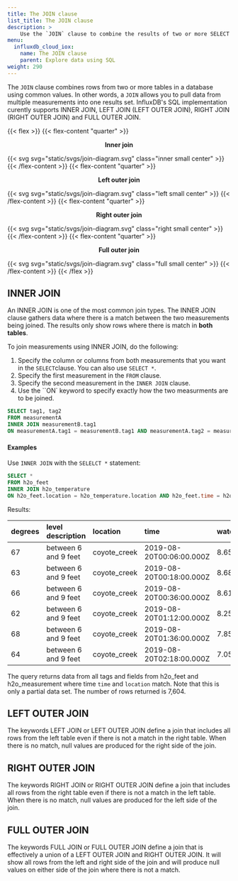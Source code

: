 ```yaml
---
title: The JOIN clause
list_title: The JOIN clause
description: > 
    Use the `JOIN` clause to combine the results of two or more SELECT statements without returing any duplicate rows.
menu:
  influxdb_cloud_iox:
    name: The JOIN clause
    parent: Explore data using SQL
weight: 290
---
```


The `JOIN` clause combines rows from two or more tables in a database using common values. In other words, a `JOIN` allows you to pull data from multiple measurements into one results set.  InfluxDB's SQL implementation curently supports INNER JOIN, LEFT JOIN (LEFT OUTER JOIN), RIGHT JOIN (RIGHT OUTER JOIN) and FULL OUTER JOIN.

{{< flex >}}
{{< flex-content "quarter" >}}
  <p style="text-align:center"><strong>Inner join</strong></p>
  {{< svg svg="static/svgs/join-diagram.svg" class="inner small center" >}}
{{< /flex-content >}}
{{< flex-content "quarter" >}}
  <p style="text-align:center"><strong>Left outer join</strong></p>
  {{< svg svg="static/svgs/join-diagram.svg" class="left small center" >}}
{{< /flex-content >}}
{{< flex-content "quarter" >}}
  <p style="text-align:center"><strong>Right outer join</strong></p>
  {{< svg svg="static/svgs/join-diagram.svg" class="right small center" >}}
{{< /flex-content >}}
{{< flex-content "quarter" >}}
  <p style="text-align:center"><strong>Full outer join</strong></p>
  {{< svg svg="static/svgs/join-diagram.svg" class="full small center" >}}
{{< /flex-content >}}
{{< /flex >}}

## INNER JOIN

An INNER JOIN is one of the most common join types.  The INNER JOIN clause gathers data where there is a match between the two measurements being joined. The results only show rows where there is match in **both tables**.

To join measurements using INNER JOIN, do the following:

1. Specify the column or columns from both measurements that you want in the `SELECT`clause.  You can also use `SELECT *`.
2. Specify the first measurement in the `FROM` clause.
3. Specify the second measurement in the `INNER JOIN` clause.
4. Use the ``ON` keyword to specify exactly how the two measurments are to be joined.  

```sql
SELECT tag1, tag2
FROM measurementA
INNER JOIN measurementB.tag1
ON measurementA.tag1 = measurementB.tag1 AND measurementA.tag2 = measurementB.tag2
```

#### Examples

Use `INNER JOIN` with the `SELELCT *` statement:

```sql
SELECT *
FROM h2o_feet
INNER JOIN h2o_temperature
ON h2o_feet.location = h2o_temperature.location AND h2o_feet.time = h2o_temperature.time
```

Results:

| degrees | level description    | location     | time                     | water_level |
| :------ | :------------------- | :----------- | :----------------------- | :---------- |
| 67      | between 6 and 9 feet | coyote_creek | 2019-08-20T00:06:00.000Z | 8.658       |
| 63      | between 6 and 9 feet | coyote_creek | 2019-08-20T00:18:00.000Z | 8.684       |
| 66      | between 6 and 9 feet | coyote_creek | 2019-08-20T00:36:00.000Z | 8.61        |
| 62      | between 6 and 9 feet | coyote_creek | 2019-08-20T01:12:00.000Z | 8.258       |
| 68      | between 6 and 9 feet | coyote_creek | 2019-08-20T01:36:00.000Z | 7.858       |
| 64      | between 6 and 9 feet | coyote_creek | 2019-08-20T02:18:00.000Z | 7.054       |


The query returns data from all tags and fields from h2o_feet and h2o_measurement where time `time` and `location` match. Note that this is only a partial data set. The number of rows returned is 7,604.





## LEFT OUTER JOIN

The keywords LEFT JOIN or LEFT OUTER JOIN define a join that includes all rows from the left table even if there is not a match in the right table. When there is no match, null values are produced for the right side of the join.

## RIGHT OUTER JOIN

The keywords RIGHT JOIN or RIGHT OUTER JOIN define a join that includes all rows from the right table even if there is not a match in the left table. When there is no match, null values are produced for the left side of the join.

## FULL OUTER JOIN

The keywords FULL JOIN or FULL OUTER JOIN define a join that is effectively a union of a LEFT OUTER JOIN and RIGHT OUTER JOIN. It will show all rows from the left and right side of the join and will produce null values on either side of the join where there is not a match.


